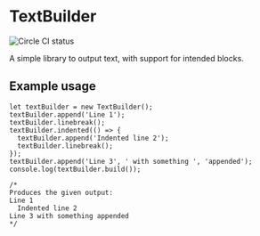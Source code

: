 # TextBuilder

![Circle CI status](https://circleci.com/gh/fwouts/textbuilder.svg?&style=shield)

A simple library to output text, with support for intended blocks.

## Example usage

```
let textBuilder = new TextBuilder();
textBuilder.append('Line 1');
textBuilder.linebreak();
textBuilder.indented(() => {
  textBuilder.append('Indented line 2');
  textBuilder.linebreak();
});
textBuilder.append('Line 3', ' with something ', 'appended');
console.log(textBuilder.build());

/*
Produces the given output:
Line 1
  Indented line 2
Line 3 with something appended
*/
```
